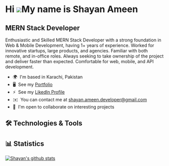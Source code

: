Hi ![](https://user-images.githubusercontent.com/18350557/176309783-0785949b-9127-417c-8b55-ab5a4333674e.gif)My name is Shayan Ameen
====================================================================================================================================

MERN Stack Developer
-----------------------

Enthusiastic and Skilled MERN Stack Developer with a strong foundation in Web & Mobile Development, having 1+ years of experience. Worked for innovative startups, large products, and agencies. Familiar with both remote, and in-office roles. Always seeking to take ownership of the project and deliver faster than expected. Comfortable for web, mobile, and API development.

* 🌍  I'm based in Karachi, Pakistan
* 🖥️  See my [Portfolio](https://shayanameend.vercel.app)
* ⚡  See my [LikedIn Profile](https://www.linkedin.com/in/shayanameend)
* ✉️  You can contact me at [shayan.ameen.developer@gmail.com](mailto:shayan.ameen.developer@gmail.com)
* 🤝  I'm open to collaborate on interesting projects

## 🛠️ Technologies & Tools


## 📊 Statistics
[![Shayan's github stats](https://github-readme-stats.vercel.app/api?username=shayan-workspace&theme=dark&count_private=true)](https://github.com/anuraghazra/github-readme-stats)
